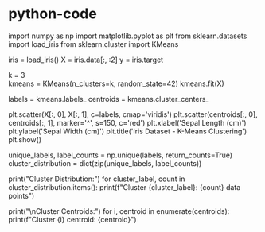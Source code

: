 # python-code

import numpy as np
import matplotlib.pyplot as plt
from sklearn.datasets import load_iris
from sklearn.cluster import KMeans


iris = load_iris()
X = iris.data[:, :2] 
y = iris.target


k = 3  
kmeans = KMeans(n_clusters=k, random_state=42)
kmeans.fit(X)

labels = kmeans.labels_
centroids = kmeans.cluster_centers_

plt.scatter(X[:, 0], X[:, 1], c=labels, cmap='viridis')
plt.scatter(centroids[:, 0], centroids[:, 1], marker='^', s=150, c='red')
plt.xlabel('Sepal Length (cm)')
plt.ylabel('Sepal Width (cm)')
plt.title('Iris Dataset - K-Means Clustering')
plt.show()

unique_labels, label_counts = np.unique(labels, return_counts=True)
cluster_distribution = dict(zip(unique_labels, label_counts))

print("Cluster Distribution:")
for cluster_label, count in cluster_distribution.items():
    print(f"Cluster {cluster_label}: {count} data points")

print("\nCluster Centroids:")
for i, centroid in enumerate(centroids):
    print(f"Cluster {i} centroid: {centroid}")
